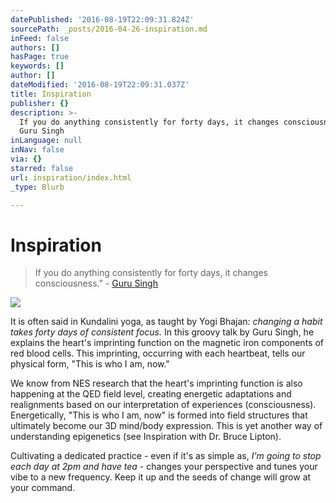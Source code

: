 ```yaml
---
datePublished: '2016-08-19T22:09:31.824Z'
sourcePath: _posts/2016-04-26-inspiration.md
inFeed: false
authors: []
hasPage: true
keywords: []
author: []
dateModified: '2016-08-19T22:09:31.037Z'
title: Inspiration
publisher: {}
description: >-
  If you do anything consistently for forty days, it changes consciousness." -
  Guru Singh
inLanguage: null
inNav: false
via: {}
starred: false
url: inspiration/index.html
_type: Blurb

---
```

# Inspiration

> If you do anything consistently for forty days, it changes consciousness." - [Guru Singh][0]

![](https://the-grid-user-content.s3-us-west-2.amazonaws.com/70cb7eb0-514a-4166-8fcb-327230ef1b52.jpg)

It is often said in Kundalini yoga, as taught by Yogi Bhajan: _changing a habit takes forty days of consistent focus._ In this groovy talk by Guru Singh, he explains the heart's imprinting function on the magnetic iron components of red blood cells. This imprinting, occurring with each heartbeat, tells our physical form, "This is who I am, now."

We know from NES research that the heart's imprinting function is also happening at the QED field level, creating energetic adaptations and realignments based on our interpretation of experiences (consciousness). Energetically, "This is who I am, now" is formed into field structures that ultimately become our 3D mind/body expression. This is yet another way of understanding epigenetics (see Inspiration with Dr. Bruce Lipton).

Cultivating a dedicated practice - even if it's as simple as, _I'm going to stop each day at 2pm and have tea_ - changes your perspective and tunes your vibe to a new frequency. Keep it up and the seeds of change will grow at your command.

[0]: http://www.gurusingh.com/